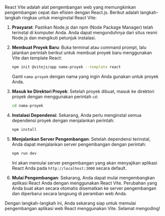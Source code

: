 React Vite adalah alat pengembangan web yang memungkinkan pengembangan cepat dan efisien dengan React.js. Berikut adalah langkah-langkah ringkas untuk menginstal React Vite:

1. **Prasyarat**: Pastikan Node.js dan npm (Node Package Manager) telah terinstal di komputer Anda. Anda dapat mengunduhnya dari situs resmi Node.js dan mengikuti petunjuk instalasi.

2. **Membuat Proyek Baru**: Buka terminal atau command prompt, lalu jalankan perintah berikut untuk membuat proyek baru menggunakan Vite dan template React:

    ```bash
    npm init @vitejs/app nama-proyek --template react
    ```

    Ganti `nama-proyek` dengan nama yang ingin Anda gunakan untuk proyek Anda.

3. **Masuk ke Direktori Proyek**: Setelah proyek dibuat, masuk ke direktori proyek dengan menggunakan perintah `cd`:

    ```bash
    cd nama-proyek
    ```

4. **Instalasi Dependensi**: Sekarang, Anda perlu menginstal semua dependensi proyek dengan menjalankan perintah:

    ```bash
    npm install
    ```

5. **Menjalankan Server Pengembangan**: Setelah dependensi terinstal, Anda dapat menjalankan server pengembangan dengan perintah:

    ```bash
    npm run dev
    ```

    Ini akan memulai server pengembangan yang akan menyajikan aplikasi React Anda pada `http://localhost:3000` secara default.

6. **Mulai Pengembangan**: Sekarang, Anda dapat mulai mengembangkan aplikasi React Anda dengan menggunakan React Vite. Perubahan yang Anda buat akan secara otomatis disematkan ke server pengembangan dan diperbarui secara langsung di peramban web Anda.

Dengan langkah-langkah ini, Anda sekarang siap untuk memulai pengembangan aplikasi web React menggunakan Vite. Selamat mengoding!